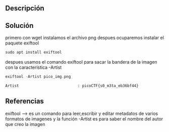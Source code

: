 ## Descripción

## Solución
primero con wget instalamos el archivo png despues ocuparemos instalar el paquete exiftool
```c
sudo apt install exiftool
```

despues usamos el comando exiftool para sacar la bandera de la imagen con la caracteristica -Artist
```c
exiftool -Artist pico_img.png
```

```
Artist                          : picoCTF{s0_m3ta_eb36bf44}

```
## Referencias
exiftool --> es un comando para leer,escribir y editar metadatos de varios formatos de imagenes
y la función -Artist es para saber el nombre del autor que creo la imagen 